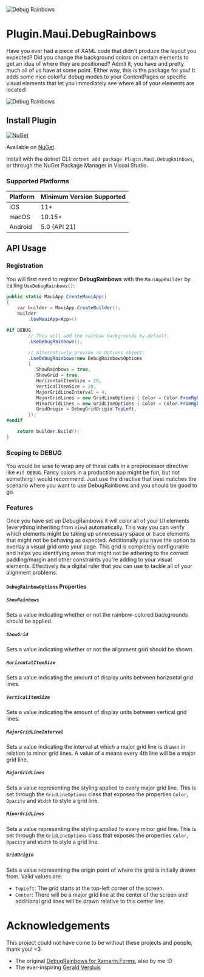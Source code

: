 <!-- 
Everything in here is of course optional. If you want to add/remove something, absolutely do so as you see fit.
This example README has some dummy APIs you'll need to replace and only acts as a placeholder for some inspiration that you can fill in with your own functionalities.
-->
![Debug Rainbows](https://raw.githubusercontent.com/sthewissen/Plugin.Maui.DebugRainbows/main/nuget.png)
# Plugin.Maui.DebugRainbows

Have you ever had a piece of XAML code that didn't produce the layout you expected? Did you change the background colors on certain elements to get an idea of where they are positioned? Admit it, you have and pretty much all of us have at some point. Either way, this is the package for you! It adds some nice colorful debug modes to your ContentPages or specific visual elements that let you immediately see where all of your elements are located!

![Debug Rainbows](https://raw.githubusercontent.com/sthewissen/Plugin.Maui.DebugRainbows/main/images/sample.png)

## Install Plugin

[![NuGet](https://img.shields.io/nuget/v/Plugin.Maui.DebugRainbows.svg?label=NuGet)](https://www.nuget.org/packages/Plugin.Maui.DebugRainbows/)

Available on [NuGet](http://www.nuget.org/packages/Plugin.Maui.DebugRainbows).

Install with the dotnet CLI: `dotnet add package Plugin.Maui.DebugRainbows`, or through the NuGet Package Manager in Visual Studio.

### Supported Platforms

| Platform | Minimum Version Supported |
|----------|---------------------------|
| iOS      | 11+                       |
| macOS    | 10.15+                    |
| Android  | 5.0 (API 21)              |

## API Usage

### Registration

You will first need to register **DebugRainbows** with the `MauiAppBuilder` by calling `UseDebugRainbows()`:

```csharp
public static MauiApp CreateMauiApp()
{
    var builder = MauiApp.CreateBuilder();
    builder
        .UseMauiApp<App>()

#if DEBUG
        // This will add the rainbow backgrounds by default.
        .UseDebugRainbows();

        // Alternatively provide an Options object:
        .UseDebugRainbows(new DebugRainbowsOptions
        {
           ShowRainbows = true,
           ShowGrid = true,
           HorizontalItemSize = 20,
           VerticalItemSize = 20,
           MajorGridLineInterval = 4,
           MajorGridLines = new GridLineOptions { Color = Color.FromRgb(255, 0, 0), Opacity = 1, Width = 4 },
           MinorGridLines = new GridLineOptions { Color = Color.FromRgb(255, 0, 0), Opacity = 1, Width = 1 },
           GridOrigin = DebugGridOrigin.TopLeft,
        });
#endif

    return builder.Build();
}
```

### Scoping to DEBUG
You would be wise to wrap any of these calls in a preprocessor directive like `#if DEBUG`. Fancy colors in a production app might be fun, but not something I would recommend. Just use the directive that best matches the scenario where you want to use DebugRainbows and you should be good to go.

### Features

Once you have set up DebugRainbows it will color all of your UI elements (everything inheriting from `View`) automatically. 
This way you can verify which elements might be taking up unnecessary space or trace elements that might not be behaving as expected.
Additionally you have the option to overlay a visual grid onto your page. This grid is completely configurable and helps you identifying areas that might
not be adhering to the correct padding/margin and other constraints you're adding to your visual elements. Effectively its a digital ruler that you can use to tackle
all of your alignment problems.

#### `DebugRainbowOptions` Properties

##### `ShowRainbows`
Sets a value indicating whether or not the rainbow-colored backgrounds should be applied.

##### `ShowGrid`
Sets a value indicating whether or not the alignment grid should be shown.

##### `HorizontalItemSize`
Sets a value indicating the amount of display units between horizontal grid lines.

##### `VerticalItemSize`
Sets a value indicating the amount of display units between vertical grid lines.

##### `MajorGridLineInterval`
Sets a value indicating the interval at which a major grid line is drawn in relation to minor grid lines. A value of `4` means every 4th line will be a major grid line.

##### `MajorGridLines`
Sets a value representing the styling applied to every major grid line. This is set through the `GridLineOptions` class that exposes the properties `Color`, `Opacity` and `Width` to style a grid line.

##### `MinorGridLines`
Sets a value representing the styling applied to every minor grid line. This is set through the `GridLineOptions` class that exposes the properties `Color`, `Opacity` and `Width` to style a grid line.

##### `GridOrigin`
Sets a value representing the origin point of where the grid is initially drawn from. Valid values are:

- `TopLeft`: The grid starts at the top-left corner of the screen.
- `Center`: There will be a major grid line at the center of the screen and additional grid lines will be drawn relative to this center line.

# Acknowledgements

This project could not have come to be without these projects and people, thank you! <3

- The original [DebugRainbows for Xamarin.Forms](https://github.com/sthewissen/Xamarin.Forms.DebugRainbows), also by me :D
- The ever-inspiring [Gerald Versluis](https://github.com/jfversluis) 

